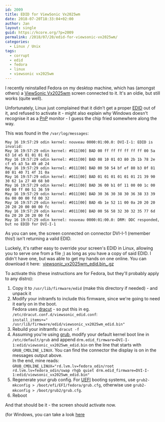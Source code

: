 ```yaml
---
id: 2009
title: EDID for ViewSonic Vx2025wm
date: 2018-07-20T18:33:04+02:00
author: Jan
layout: single
guid: https://kcore.org/?p=2009
permalink: /2018/07/20/edid-for-viewsonic-vx2025wm/
categories:
  - Linux / Unix
tags:
  - corrupt
  - edid
  - fedora
  - linux
  - viewsonic vx2025wm
---
```

I recently reinstalled Fedora on my desktop machine, which has (amongst others) a 
[ViewSonic Vx2025wm](https://www.viewsonic.com/uk/products/lcd/vx2025wm.php) screen connected to it. It's an oldie, but
still works (quite well).
  
Unfortunately, Linux just complained that it didn't get a proper 
[EDID](https://en.wikipedia.org/wiki/Extended_Display_Identification_Data) out of it, and refused to activate it - might
also explain why Windows doesn't recognise it as a [PnP](https://en.wikipedia.org/wiki/Plug_and_play) monitor - I guess the chip fried somewhere along the way.

This was found in the `/var/log/messages`:

```
May 16 19:57:29 odin kernel: nouveau 0000:01:00.0: DVI-I-1: EDID is invalid:
May 16 19:57:29 odin kernel: #011[00] BAD 00 ff ff ff ff ff ff 00 5a 63 1d e5 01 01 01 01
May 16 19:57:29 odin kernel: #011[00] BAD 08 10 01 03 80 2b 1b 78 2e cf e5 a3 5a 49 a0 24
May 16 19:57:29 odin kernel: #011[00] BAD 00 50 54 bf ef 80 b3 0f 81 80 81 40 71 4f 31 0a
May 16 19:57:29 odin kernel: #011[00] BAD 01 01 01 01 01 01 21 39 90 30 62 1a 27 40 68 b0
May 16 19:57:29 odin kernel: #011[00] BAD 36 00 b1 0f 11 00 00 1c 00 00 00 ff 00 51 36 59
May 16 19:57:29 odin kernel: #011[00] BAD 30 36 30 38 30 36 38 33 39 0a 00 00 00 fd 00 32
May 16 19:57:29 odin kernel: #011[00] BAD 4b 1e 52 11 00 0a 20 20 20 20 20 20 00 00 00 fc
May 16 19:57:29 odin kernel: #011[00] BAD 00 56 58 32 30 32 35 77 6d 0a 20 20 20 20 00 f4
May 16 19:57:29 odin kernel: nouveau 0000:01:00.0: DRM: DDC responded, but no EDID for DVI-I-1
```

As you can see, the screen connected on connector DVI-I-1 (remember this!) isn't returning a valid EDID.

Luckely, it's rather easy to override your screen's EDID in Linux, allowing you to serve one from a file ;) as long as you have a copy of said EDID. I didn't have one, but was able to get my hands on one online. You can download it here: 
[viewsonic_vx2025wm_edid.bin_.gz](/assets/files/2018/07/viewsonic_vx2025wm_edid.bin_.gz)

To activate this (these instructions are for Fedora, but they'll probably apply to any distro):

  1. Copy it to `/usr/lib/firmware/edid` (make this directory if needed) - and unpack it
  2. Modify your initramfs to include this firmware, since we're going to need it early on in the boot.  
    Fedora uses [dracut](https://dracut.wiki.kernel.org/index.php/Main_Page) - so put this in eg. `/etc/dracut.conf.d/viewsonic_edid.conf`:  
    `install_items+=" /usr/lib/firmware/edid/viewsonic_vx2025wm_edid.bin"`
  3. Rebuild your initramfs: `dracut -f`
  4. Assuming you're using [grub](https://www.gnu.org/software/grub/), modify your default kernel boot line in `/etc/default/grub` and append `drm.edid_firmware=DVI-I-1:edid/viewsonic_vx2025wm_edid.bin` on the line that starts with `GRUB_CMDLINE_LINUX`. You can find the connector the display is on in the messages output above.  
    In the end, mine reads: `GRUB_CMDLINE_LINUX="rd.lvm.lv=fedora_odin/root rd.lvm.lv=fedora_odin/swap rhgb quiet drm.edid_firmware=DVI-I-1:edid/viewsonic_vx2025wm_edid.bin"`
  5. Regenerate your grub config. For [UEFI](https://en.wikipedia.org/wiki/Unified_Extensible_Firmware_Interface) booting systems, use `grub2-mkconfig > /boot/efi/EFI/fedora/grub.cfg`, otherwise use `grub2-mkconfig > /boot/grub2/grub.cfg`.
  6. Reboot

And that should be it - the screen should activate now.

(for Windows, you can take a look [here](http://www.komeil.com/blog/fix-edid-monitor-no-signal-dvi)
